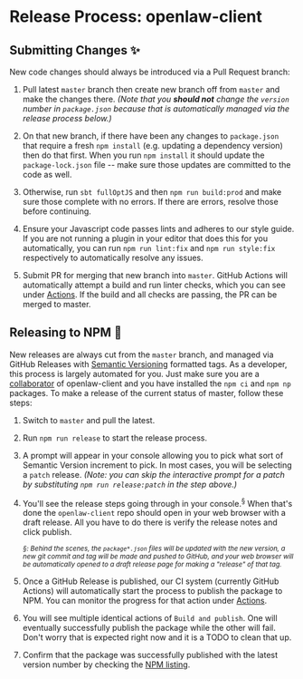 # Release Process: openlaw-client

## Submitting Changes :sparkles:

New code changes should always be introduced via a Pull Request branch:

1. Pull latest `master` branch then create new branch off from `master` and make the changes there. _(Note that you **should not** change the `version` number in `package.json` because that is automatically managed via the release process below.)_

2. On that new branch, if there have been any changes to `package.json` that require a fresh `npm install` (e.g. updating a dependency version) then do that first. When you run `npm install` it should update the `package-lock.json` file -- make sure those updates are committed to the code as well.

3. Otherwise, run `sbt fullOptJS` and then `npm run build:prod` and make sure those complete with no errors. If there are errors, resolve those before continuing.

4. Ensure your Javascript code passes lints and adheres to our style guide. If you are not running a plugin in your editor that does this for you automatically, you can run `npm run lint:fix` and `npm run style:fix` respectively to automatically resolve any issues.

5. Submit PR for merging that new branch into `master`. GitHub Actions will automatically attempt a build and run linter checks, which you can see under [Actions](https://github.com/openlawteam/openlaw-client/actions). If the build and all checks are passing, the PR can be merged to master.

## Releasing to NPM :rocket:

New releases are always cut from the `master` branch, and managed via GitHub Releases with [Semantic Versioning](https://semver.org/spec/v2.0.0.html) formatted tags. As a developer, this process is largely automated for you. Just make sure you are a [collaborator](https://github.com/openlawteam/openlaw-client/settings/access) of openlaw-client and you have installed the `npm ci` and `npm np` packages. To make a release of the current status of master, follow these steps:

1. Switch to `master` and pull the latest.

2. Run `npm run release` to start the release process.

3. A prompt will appear in your console allowing you to pick what sort of Semantic Version increment to pick. In most cases, you will be selecting a `patch` release. _(Note: you can skip the interactive prompt for a patch by substituting `npm run release:patch` in the step above.)_

4. You'll see the release steps going through in your console.<sup>§</sup> When that's done the `openlaw-client` repo should open in your web browser with a draft release. All you have to do there is verify the release notes and click publish.

   <small><i>§: Behind the scenes, the `package*.json` files will be updated with the new version, a new git commit and tag will be made and pushed to GitHub, and your web browser will be automatically opened to a draft release page for making a "release" of that tag.</i></small>

5. Once a GitHub Release is published, our CI system (currently GitHub Actions) will automatically start the process to publish the package to NPM. You can monitor the progress for that action under [Actions](https://github.com/openlawteam/openlaw-client/actions).

6. You will see multiple identical actions of `Build and publish`. One will eventually successfully publish the package while the other will fail. Don't worry that is expected right now and it is a TODO to clean that up.

7. Confirm that the package was successfully published with the latest version number by checking the [NPM listing](https://www.npmjs.com/package/openlaw).
